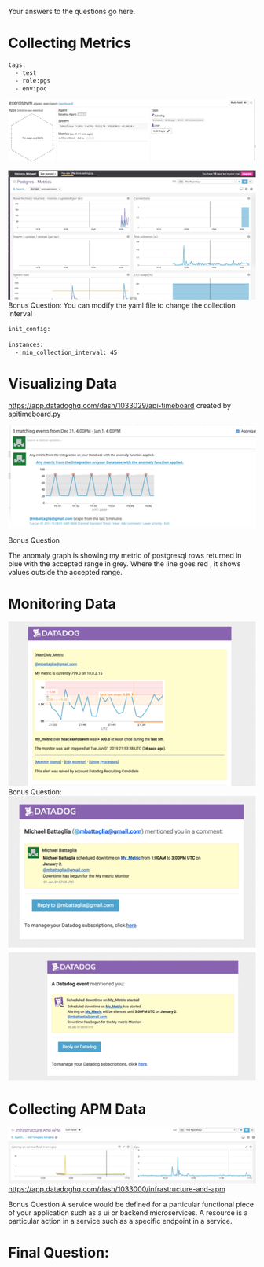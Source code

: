 Your answers to the questions go here.

# Collecting Metrics
```
tags:
  - test
  - role:pgs
  - env:poc
```
![tags](/tags.png) 

![Postgres Integration](/pgs_integration.png) 
Bonus Question:
You can modify the yaml file to change the collection interval
```
init_config:

instances:
  - min_collection_interval: 45

```

# Visualizing Data


https://app.datadoghq.com/dash/1033029/api-timeboard
created by apitimeboard.py

![Last 5 Minutes](/last5.png)

Bonus Question

The anomaly graph is showing my metric of postgresql rows returned in blue with the accepted range in grey. Where the line goes red , it shows values outside the accepted range.

# Monitoring Data
![Alert](/alert.png)
Bonus Question: 
![downtime](/downtime.png)
![downtimestartedemail](/downtimestarted.png)

# Collecting APM Data

![apmdashboard](/infaandapm.png)
https://app.datadoghq.com/dash/1033000/infrastructure-and-apm


Bonus Question
A service would be defined for a particular functional piece of your application such as a ui or backend microservices. A resource is a particular action in a service such as a specific endpoint in a service. 

# Final Question:



